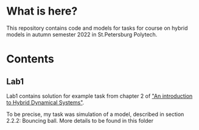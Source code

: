# What is here?
This repository contains code and models for tasks for course on hybrid models
in autumn semester 2022 in St.Petersburg Polytech.

# Contents
## Lab1
Lab1 contains solution for example task from chapter 2 of
["An introduction to Hybrid Dynamical Systems"](https://sites.ecse.rpi.edu/~agung/course/vanderschaft.pdf).

To be precise, my task was simulation of a model, described in section 2.2.2:
Bouncing ball. More details to be found in this folder

